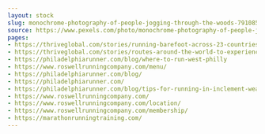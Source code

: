 ```yaml
---
layout: stock
slug: monochrome-photography-of-people-jogging-through-the-woods-791085
source: https://www.pexels.com/photo/monochrome-photography-of-people-jogging-through-the-woods-791085/
pages:
- https://thriveglobal.com/stories/running-barefoot-across-23-countries-in-africa-in-the-name-of-love-unity/
- https://thriveglobal.com/stories/routes-around-the-world-to-experience-best-running/
- https://philadelphiarunner.com/blog/where-to-run-west-philly
- https://www.roswellrunningcompany.com/menu/
- https://philadelphiarunner.com/blog/
- https://philadelphiarunner.com/
- https://philadelphiarunner.com/blog/tips-for-running-in-inclement-weather
- https://www.roswellrunningcompany.com/
- https://www.roswellrunningcompany.com/location/
- https://www.roswellrunningcompany.com/membership/
- https://marathonrunningtraining.com/
---
```

